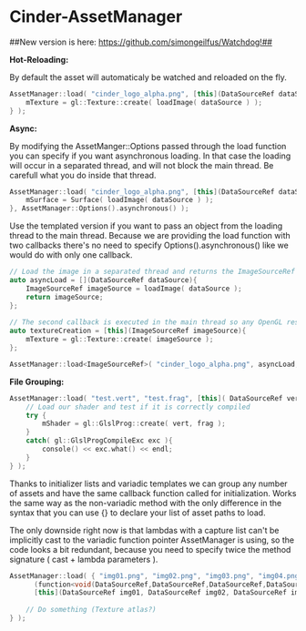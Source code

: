 Cinder-AssetManager
===================

##New version is here: https://github.com/simongeilfus/Watchdog!##

**Hot-Reloading:**

By default the asset will automaticaly be watched and reloaded on the fly.

```c++
AssetManager::load( "cinder_logo_alpha.png", [this](DataSourceRef dataSource){
    mTexture = gl::Texture::create( loadImage( dataSource ) );
} );
```

**Async:**

By modifying the AssetManger::Options passed through the load function you can
specify if you want asynchronous loading. In that case the loading will occur in
a separated thread, and will not block the main thread. Be carefull what you do
inside that thread.

```c++
AssetManager::load( "cinder_logo_alpha.png", [this](DataSourceRef dataSource){
    mSurface = Surface( loadImage( dataSource ) );
}, AssetManager::Options().asynchronous() );
```

Use the templated version if you want to pass an object from the loading thread to the main thread. Because we are providing the load function with two callbacks there's no need to specify Options().asynchronous() like we would do with only one callback.


```c++
// Load the image in a separated thread and returns the ImageSourceRef
auto asyncLoad = [](DataSourceRef dataSource){
    ImageSourceRef imageSource = loadImage( dataSource );
    return imageSource;
};
    
// The second callback is executed in the main thread so any OpenGL resources can be created here.
auto textureCreation = [this](ImageSourceRef imageSource){
    mTexture = gl::Texture::create( imageSource );
};

AssetManager::load<ImageSourceRef>( "cinder_logo_alpha.png", asyncLoad, textureCreation );
```

**File Grouping:**

```c++
AssetManager::load( "test.vert", "test.frag", [this]( DataSourceRef vert, DataSourceRef frag ) {
    // Load our shader and test if it is correctly compiled
    try {
        mShader = gl::GlslProg::create( vert, frag );
    }
    catch( gl::GlslProgCompileExc exc ){
        console() << exc.what() << endl;
    }
} );
```


Thanks to initializer lists and variadic templates we can group any number of assets
and have the same callback function called for initialization. Works the same way as the
non-variadic method with the only difference in the syntax that you can use {} to declare
your list of asset paths to load.
    
The only downside right now is that lambdas with a capture list can't be implicitly cast to
the variadic function pointer AssetManager is using, so the code looks a bit redundant,
because you need to specify twice the method signature ( cast + lambda parameters ).
    
```c++
AssetManager::load( { "img01.png", "img02.png", "img03.png", "img04.png", "img05.png" }, 
      (function<void(DataSourceRef,DataSourceRef,DataSourceRef,DataSourceRef,DataSourceRef)>) 
      [this](DataSourceRef img01, DataSourceRef img02, DataSourceRef img03, DataSourceRef img04, DataSourceRef img05) {
        
    // Do something (Texture atlas?)
} );
```
